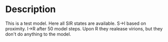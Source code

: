 # Description

This is a test model. Here all SIR states are available. S->I based on proximity.
I->R after 50 model steps. Upon R they realease virions, but they don't do
anything to the model.